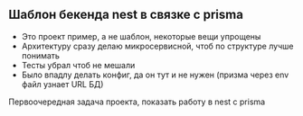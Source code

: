 ## Шаблон бекенда nest в связке с prisma

- Это проект пример, а не шаблон, некоторые вещи упрощены
- Архитектуру сразу делаю микросервисной, чтоб по структуре лучше понимать
- Тесты убрал чтоб не мешали
- Было впадлу делать конфиг, да он тут и не нужен (призма через env файл узнает URL БД)

Первоочередная задача проекта, показать работу в nest с prisma
